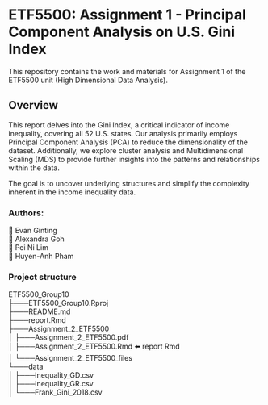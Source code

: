 # ETF5500: Assignment 1 - Principal Component Analysis on U.S. Gini Index

This repository contains the work and materials for Assignment 1 of the ETF5500 unit (High Dimensional Data Analysis).

## Overview

This report delves into the Gini Index, a critical indicator of income inequality, covering all 52 U.S. states. Our analysis primarily employs Principal Component Analysis (PCA) to reduce the dimensionality of the dataset. Additionally, we explore cluster analysis and Multidimensional Scaling (MDS) to provide further insights into the patterns and relationships within the data. 

The goal is to uncover underlying structures and simplify the complexity inherent in the income inequality data.

### Authors:
:space_invader: Evan Ginting  
:space_invader: Alexandra Goh  
:space_invader: Pei Ni Lim  
:space_invader: Huyen-Anh Pham  

### Project structure  

ETF5500_Group10   
├───ETF5500_Group10.Rproj  
├───README.md  
├───report.Rmd  
├───Assignment_2_ETF5500  
│   ├───Assignment_2_ETF5500.pdf  
│   ├───Assignment_2_ETF5500.Rmd :arrow_left: report Rmd     
│   └───Assignment_2_ETF5500_files  
└───data  
│   ├───Inequality_GD.csv   
│   ├───Inequality_GR.csv  
│   └───Frank_Gini_2018.csv  
